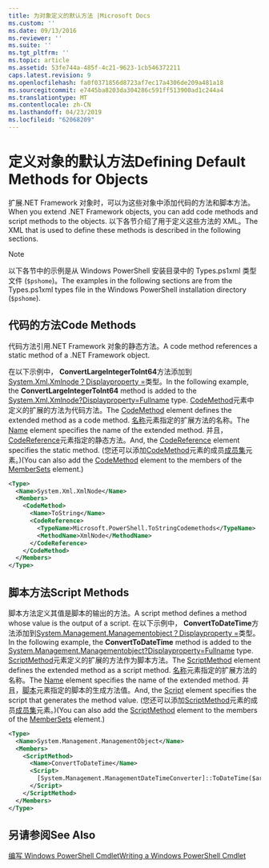 ```yaml
---
title: 为对象定义的默认方法 |Microsoft Docs
ms.custom: ''
ms.date: 09/13/2016
ms.reviewer: ''
ms.suite: ''
ms.tgt_pltfrm: ''
ms.topic: article
ms.assetid: 53fe744a-485f-4c21-9623-1cb546372211
caps.latest.revision: 9
ms.openlocfilehash: fa0f0371856d8723af7ec17a4306de209a481a18
ms.sourcegitcommit: e7445ba8203da304286c591ff513900ad1c244a4
ms.translationtype: MT
ms.contentlocale: zh-CN
ms.lasthandoff: 04/23/2019
ms.locfileid: "62068209"
---
```

# <a name="defining-default-methods-for-objects"></a><span data-ttu-id="e69f7-102">定义对象的默认方法</span><span class="sxs-lookup"><span data-stu-id="e69f7-102">Defining Default Methods for Objects</span></span>

<span data-ttu-id="e69f7-103">扩展.NET Framework 对象时，可以为这些对象中添加代码的方法和脚本方法。</span><span class="sxs-lookup"><span data-stu-id="e69f7-103">When you extend .NET Framework objects, you can add code methods and script methods to the objects.</span></span> <span data-ttu-id="e69f7-104">以下各节介绍了用于定义这些方法的 XML。</span><span class="sxs-lookup"><span data-stu-id="e69f7-104">The XML that is used to define these methods is described in the following sections.</span></span>

> [!NOTE]
> <span data-ttu-id="e69f7-105">以下各节中的示例是从 Windows PowerShell 安装目录中的 Types.ps1xml 类型文件 (`$pshome`)。</span><span class="sxs-lookup"><span data-stu-id="e69f7-105">The examples in the following sections are from the Types.ps1xml types file in the Windows PowerShell installation directory (`$pshome`).</span></span>

## <a name="code-methods"></a><span data-ttu-id="e69f7-106">代码的方法</span><span class="sxs-lookup"><span data-stu-id="e69f7-106">Code Methods</span></span>

<span data-ttu-id="e69f7-107">代码方法引用.NET Framework 对象的静态方法。</span><span class="sxs-lookup"><span data-stu-id="e69f7-107">A code method references a static method of a .NET Framework object.</span></span>

<span data-ttu-id="e69f7-108">在以下示例中， **ConvertLargeIntegerToInt64**方法添加到[System.Xml.Xmlnode？Displayproperty =](/dotnet/api/System.Xml.XmlNode)类型。</span><span class="sxs-lookup"><span data-stu-id="e69f7-108">In the following example, the **ConvertLargeIntegerToInt64** method is added to the [System.Xml.Xmlnode?Displayproperty=Fullname](/dotnet/api/System.Xml.XmlNode) type.</span></span> <span data-ttu-id="e69f7-109">[CodeMethod](http://msdn.microsoft.com/en-us/1ea9b031-bbcf-4e35-b497-bf30fa0b1b05)元素中定义的扩展的方法为代码方法。</span><span class="sxs-lookup"><span data-stu-id="e69f7-109">The [CodeMethod](http://msdn.microsoft.com/en-us/1ea9b031-bbcf-4e35-b497-bf30fa0b1b05) element defines the extended method as a code method.</span></span> <span data-ttu-id="e69f7-110">[名称](http://msdn.microsoft.com/en-us/b58e9d21-c8c9-49a5-909e-9c1cfc64f873)元素指定的扩展方法的名称。</span><span class="sxs-lookup"><span data-stu-id="e69f7-110">The [Name](http://msdn.microsoft.com/en-us/b58e9d21-c8c9-49a5-909e-9c1cfc64f873) element specifies the name of the extended method.</span></span> <span data-ttu-id="e69f7-111">并且， [CodeReference](http://msdn.microsoft.com/en-us/70017b85-18d2-4f55-8357-92f309d5618b)元素指定的静态方法。</span><span class="sxs-lookup"><span data-stu-id="e69f7-111">And, the [CodeReference](http://msdn.microsoft.com/en-us/70017b85-18d2-4f55-8357-92f309d5618b) element specifies the static method.</span></span> <span data-ttu-id="e69f7-112">(您还可以添加[CodeMethod](http://msdn.microsoft.com/en-us/1ea9b031-bbcf-4e35-b497-bf30fa0b1b05)元素的成员[成员集](http://msdn.microsoft.com/en-us/46a50fb5-e150-4c03-8584-e1b53e4d49e3)元素。)</span><span class="sxs-lookup"><span data-stu-id="e69f7-112">(You can also add the [CodeMethod](http://msdn.microsoft.com/en-us/1ea9b031-bbcf-4e35-b497-bf30fa0b1b05) element to the members of the [MemberSets](http://msdn.microsoft.com/en-us/46a50fb5-e150-4c03-8584-e1b53e4d49e3) element.)</span></span>

```xml
<Type>
  <Name>System.Xml.XmlNode</Name>
  <Members>
    <CodeMethod>
      <Name>ToString</Name>
      <CodeReference>
        <TypeName>Microsoft.PowerShell.ToStringCodemethods</TypeName>
        <MethodName>XmlNode</MethodName>
      </CodeReference>
    </CodeMethod>
  </Members>
</Type>
```

## <a name="script-methods"></a><span data-ttu-id="e69f7-113">脚本方法</span><span class="sxs-lookup"><span data-stu-id="e69f7-113">Script Methods</span></span>

<span data-ttu-id="e69f7-114">脚本方法定义其值是脚本的输出的方法。</span><span class="sxs-lookup"><span data-stu-id="e69f7-114">A script method defines a method whose value is the output of a script.</span></span> <span data-ttu-id="e69f7-115">在以下示例中， **ConvertToDateTime**方法添加到[System.Management.Managementobject？Displayproperty =](/dotnet/api/System.Management.ManagementObject)类型。</span><span class="sxs-lookup"><span data-stu-id="e69f7-115">In the following example, the **ConvertToDateTime** method is added to the [System.Management.Managementobject?Displayproperty=Fullname](/dotnet/api/System.Management.ManagementObject) type.</span></span> <span data-ttu-id="e69f7-116">[ScriptMethod](http://msdn.microsoft.com/en-us/59f8160f-bc95-42f0-92e2-b16a616bc65c)元素定义的扩展的方法作为脚本方法。</span><span class="sxs-lookup"><span data-stu-id="e69f7-116">The [ScriptMethod](http://msdn.microsoft.com/en-us/59f8160f-bc95-42f0-92e2-b16a616bc65c) element defines the extended method as a script method.</span></span> <span data-ttu-id="e69f7-117">[名称](http://msdn.microsoft.com/en-us/b58e9d21-c8c9-49a5-909e-9c1cfc64f873)元素指定的扩展方法的名称。</span><span class="sxs-lookup"><span data-stu-id="e69f7-117">The [Name](http://msdn.microsoft.com/en-us/b58e9d21-c8c9-49a5-909e-9c1cfc64f873) element specifies the name of the extended method.</span></span> <span data-ttu-id="e69f7-118">并且，[脚本](http://msdn.microsoft.com/en-us/1937ad1b-bb2b-4512-9864-01fc0767d46f)元素指定的脚本的生成方法值。</span><span class="sxs-lookup"><span data-stu-id="e69f7-118">And, the [Script](http://msdn.microsoft.com/en-us/1937ad1b-bb2b-4512-9864-01fc0767d46f) element specifies the script that generates the method value.</span></span> <span data-ttu-id="e69f7-119">(您还可以添加[ScriptMethod](http://msdn.microsoft.com/en-us/59f8160f-bc95-42f0-92e2-b16a616bc65c)元素的成员[成员集](http://msdn.microsoft.com/en-us/46a50fb5-e150-4c03-8584-e1b53e4d49e3)元素。)</span><span class="sxs-lookup"><span data-stu-id="e69f7-119">(You can also add the [ScriptMethod](http://msdn.microsoft.com/en-us/59f8160f-bc95-42f0-92e2-b16a616bc65c) element to the members of the [MemberSets](http://msdn.microsoft.com/en-us/46a50fb5-e150-4c03-8584-e1b53e4d49e3) element.)</span></span>

```xml
<Type>
  <Name>System.Management.ManagementObject</Name>
  <Members>
    <ScriptMethod>
      <Name>ConvertToDateTime</Name>
      <Script>
        [System.Management.ManagementDateTimeConverter]::ToDateTime($args[0])
      </Script>
    </ScriptMethod>
  </Members>
</Type>
```

## <a name="see-also"></a><span data-ttu-id="e69f7-120">另请参阅</span><span class="sxs-lookup"><span data-stu-id="e69f7-120">See Also</span></span>

[<span data-ttu-id="e69f7-121">编写 Windows PowerShell Cmdlet</span><span class="sxs-lookup"><span data-stu-id="e69f7-121">Writing a Windows PowerShell Cmdlet</span></span>](./writing-a-windows-powershell-cmdlet.md)